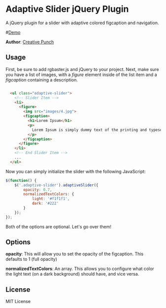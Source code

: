 Adaptive Slider jQuery Plugin
======================

A jQuery plugin for a slider with adaptive colored figcaption and navigation.

#<a href="http://demos.creative-punch.net/adaptiveslider/">Demo</a>

**Author**: <a target="_blank" href="http://creative-punch.net">Creative Punch</a>

Usage
-------
First, be sure to add rgbaster.js and jQuery to your project.
Next, make sure you have a list of images, with a *figure* element inside of the list item and a *figcaption* containing a description.

```html

  <ul class="adaptive-slider">    
    <!-- Slider Item -->
    <li>
      <figure>
        <img src="images/4.jpg">
        <figcaption>
          <h1>Lorem Ipsum</h1>
          <p>
            Lorem Ipsum is simply dummy text of the printing and typesetting industry. Lorem Ipsum has been the industry's standard dummy text ever since the 1500s, when an unknown printer took a galley of type and scrambled it to make a type specimen book. It has survived not only five centuries, but also the leap into electronic typesetting, remaining essentially unchanged. It was popularised in the 1960s with the release of Letraset sheets containing Lorem Ipsum passages, and more recently with desktop publishing software like Aldus PageMaker including versions of Lorem Ipsum.
          </p>
        </figcaption>
      </figure>
    </li>
    <!-- End Slider Item -->
    ...
  </ul>
```

Now you can simply initialize the slider with the following JavaScript:

```javascript
$(function() {
	$('.adaptive-slider').adaptiveSlider({
		opacity: 0.7,
		normalizedTextColors: {
			light: '#f1f1f1',
			dark: '#222'
		}
	});
});
```

Both of the options are optional. Let's go over them!

Options
--------
**opacity**: This will allow you to set the opacity of the figcaption. This defaults to 1 (full opacity)

**normalizedTextColors**: An array. This allows you to configure what color the light text (on a dark background) should have, and vice versa.

License
--------
MIT License
